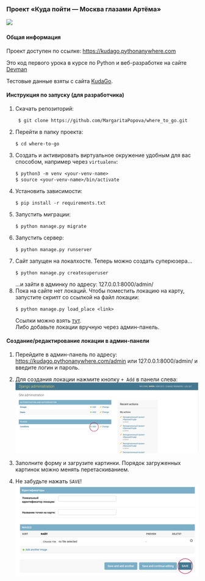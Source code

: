 ### Проект «Куда пойти — Москва глазами Артёма»    
![](static/Screenshot%202021-02-14%20at%2000.53.39.png)
#### Общая информация   
Проект доступен по ссылке: https://kudago.pythonanywhere.com

Это код первого урока в курсе по Python и веб-разработке на сайте [Devman](https://dvmn.org)

Тестовые данные взяты с сайта [KudaGo](https://kudago.com/).

#### Инструкция по запуску (для разработчика)   
1. Скачать репозиторий: 
   ```
    $ git clone https://github.com/MargaritaPopova/where_to_go.git
   ```
2. Перейти в папку проекта:
   ```
   $ cd where-to-go
   ```
3. Создать и активировать виртуальное окружение удобным для вас способом, например через ```virtualenv```:
   ```
   $ python3 -m venv <your-venv-name>
   $ source <your-venv-name>/bin/activate
   ```
4. Установить зависимости:
   ```
   $ pip install -r requirements.txt
   ```
5. Запустить миграции:
    ```
   $ python manage.py migrate
   ```
6. Запустить сервер:
    ```
   $ python manage.py runserver
   ```
7. Сайт запущен на локалхосте. Теперь можно создать суперюзера...
    ```
   $ python manage.py createsuperuser
   ```
   ...и зайти в админку по адресу: 127.0.0.1:8000/admin/
8. Пока на сайте нет локаций. Чтобы поместить локацию на карту, запустите скрипт cо ссылкой на файл локации:
    ```
   $ python manage.py load_place <link>
   ```
   Ссылки можно взять [тут](links.txt).   
   Либо добавьте локации вручную через админ-панель. 

#### Создание/редактирование локации в админ-панели   

1. Перейдите в админ-панель по адресу: https://kudago.pythonanywhere.com/admin или 127.0.0.1:8000/admin/ и введите логин и пароль.

1. Для создания локации нажмите кнопку ```+ Add``` в панели слева:
 ![](static/Screenshot%202021-02-14%20at%2000.44.17.png)
2. Заполните форму и загрузите картинки. Порядок загруженных картинок можно менять перетаскиванием. 
3. Не забудьте нажать ```SAVE```!
![](static/Screenshot%202021-02-14%20at%2000.51.41.png)
